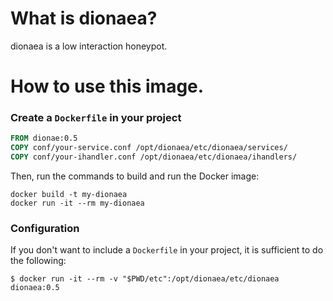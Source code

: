 # What is dionaea?

dionaea is a low interaction honeypot.

# How to use this image.

### Create a `Dockerfile` in your project

```dockerfile
FROM dionae:0.5
COPY conf/your-service.conf /opt/dionaea/etc/dionaea/services/
COPY conf/your-ihandler.conf /opt/dionaea/etc/dionaea/ihandlers/
```

Then, run the commands to build and run the Docker image:

```console
docker build -t my-dionaea
docker run -it --rm my-dionaea
```

### Configuration

If you don't want to include a `Dockerfile` in your project, it is sufficient to do the following:

```console
$ docker run -it --rm -v "$PWD/etc":/opt/dionaea/etc/dionaea dionaea:0.5
```
